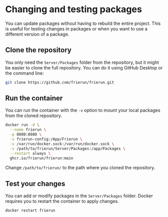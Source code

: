 ﻿# Changing and testing packages

You can update packages without having to rebuild the entire project. This is useful for testing changes in packages or 
when you want to use a different version of a package.

## Clone the repository

You only need the `Server/Packages` folder from the repository, but it might be easier to clone the full repository.
You can do it using GitHub Desktop or the command line:

```bash
git clone https://github.com/frierun/frierun.git
```

## Run the container 

You can run the container with the `-v` option to mount your local packages from the cloned repository.

```bash
docker run -d \
  --name frierun \
  -p 8080:8080 \
  -v frierun-config:/App/Frierun \
  -v /var/run/docker.sock:/var/run/docker.sock \
  -v /path/to/frierun/Server/Packages:/app/Packages \
  --restart always \
  ghcr.io/frierun/frierun:main
```
Change `/path/to/frierun/` to the path where you cloned the repository.

## Test your changes

You can add or modify packages in the `Server/Packages` folder. Docker requires you to restart the container to apply changes.

```bash
docker restart frierun
```